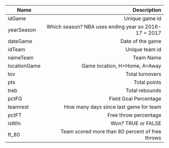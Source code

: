 | Name         |                                          Description |
|--------------|-----------------------------------------------------:|
| idGame       |                                       Unique game id |
| yearSeason   | Which season? NBA uses ending year so 2016-17 = 2017 |
| dateGame     |                                     Date of the game |
| idTeam       |                                       Unique team id |
| nameTeam     |                                            Team Name |
| locationGame |                        Game location, H=Home, A=Away |
| tov          |                                      Total turnovers |
| pts          |                                         Total points |
| treb         |                                       Total rebounds |
| pctFG        |                                Field Goal Percentage |
| teamrest     |               How many days since last game for team |
| pctFT        |                                Free throw percentage |
| isWin        |                                   Won? TRUE or FALSE |
| ft_80        |      Team scored more than 80 percent of free throws |

